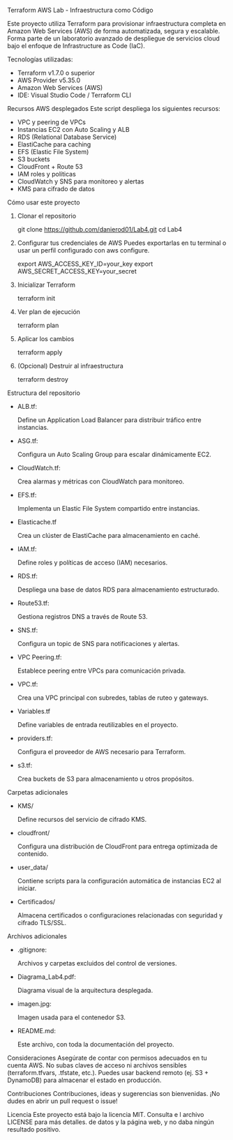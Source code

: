 Terraform AWS Lab - Infraestructura como Código

Este proyecto utiliza Terraform para provisionar infraestructura completa en Amazon Web Services (AWS) de forma automatizada, segura y escalable. Forma parte de un laboratorio avanzado de despliegue de servicios cloud bajo el enfoque de Infrastructure as Code (IaC).

Tecnologías utilizadas:
- Terraform v1.7.0 o superior
- AWS Provider v5.35.0
- Amazon Web Services (AWS)
- IDE: Visual Studio Code / Terraform CLI

Recursos AWS desplegados
Este script despliega los siguientes recursos:
-	VPC y peering de VPCs
-	Instancias EC2 con Auto Scaling y ALB
-	RDS (Relational Database Service)
-	ElastiCache para caching
-	EFS (Elastic File System)
-	S3 buckets
-	CloudFront + Route 53
-	IAM roles y políticas
-	CloudWatch y SNS para monitoreo y alertas
-	KMS para cifrado de datos

Cómo usar este proyecto
1.	Clonar el repositorio

	git clone https://github.com/danierod01/Lab4.git
	cd Lab4

2.	Configurar tus credenciales de AWS
Puedes exportarlas en tu terminal o usar un perfil configurado con aws configure.

	export AWS_ACCESS_KEY_ID=your_key
	export AWS_SECRET_ACCESS_KEY=your_secret

3.	Inicializar Terraform

	terraform init

4.	Ver plan de ejecución

	terraform plan

5.	Aplicar los cambios

	terraform apply

6.	(Opcional) Destruir al infraestructura

	terraform destroy


Estructura del repositorio


- ALB.tf: 

	Define un Application Load Balancer para distribuir tráfico entre instancias.

- ASG.tf:

	Configura un Auto Scaling Group para escalar dinámicamente EC2.

- CloudWatch.tf:

	Crea alarmas y métricas con CloudWatch para monitoreo.

- EFS.tf:

	Implementa un Elastic File System compartido entre instancias.

- Elasticache.tf

	Crea un clúster de ElastiCache para almacenamiento en caché.

- IAM.tf:

	Define roles y políticas de acceso (IAM) necesarios.

- RDS.tf:

	Despliega una base de datos RDS para almacenamiento estructurado.

- Route53.tf:

	Gestiona registros DNS a través de Route 53.

- SNS.tf:

	Configura un topic de SNS para notificaciones y alertas.

- VPC Peering.tf:

	Establece peering entre VPCs para comunicación privada.

- VPC.tf:

	Crea una VPC principal con subredes, tablas de ruteo y gateways.

- Variables.tf

	Define variables de entrada reutilizables en el proyecto.

- providers.tf:

	Configura el proveedor de AWS necesario para Terraform.

- s3.tf:

	Crea buckets de S3 para almacenamiento u otros propósitos.

Carpetas adicionales

- KMS/

  	Define recursos del servicio de cifrado KMS.
  
- cloudfront/

  	Configura una distribución de CloudFront para entrega optimizada de contenido.
  
- user_data/

  	Contiene scripts para la configuración automática de instancias EC2 al iniciar.
  
- Certificados/

  	Almacena certificados o configuraciones relacionadas con seguridad y cifrado TLS/SSL.
  

Archivos adicionales

- .gitignore:

  	Archivos y carpetas excluidos del control de versiones.
  
- Diagrama_Lab4.pdf:

  	Diagrama visual de la arquitectura desplegada.
  
- imagen.jpg:

  	Imagen usada para el contenedor S3.
  
- README.md:

  	Este archivo, con toda la documentación del proyecto.

Consideraciones
Asegúrate de contar con permisos adecuados en tu cuenta AWS.
No subas claves de acceso ni archivos sensibles (terraform.tfvars, .tfstate, etc.).
Puedes usar backend remoto (ej. S3 + DynamoDB) para almacenar el estado en producción.
	
Contribuciones
Contribuciones, ideas y sugerencias son bienvenidas. ¡No dudes en abrir un pull request o issue!

Licencia
Este proyecto está bajo la licencia MIT. Consulta e	l archivo LICENSE para más detalles.
de datos y la página web, y no daba ningún resultado positivo.



